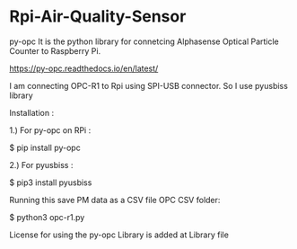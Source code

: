 # Rpi-Air-Quality-Sensor

py-opc
It is the python library for connetcing Alphasense Optical Particle Counter to Raspberry Pi.

https://py-opc.readthedocs.io/en/latest/

I am connecting OPC-R1 to Rpi using SPI-USB connector. So I use pyusbiss library

Installation :

1.) For py-opc on RPi :

$ pip install py-opc 

2.) For pyusbiss :

$ pip3 install pyusbiss

Running this save PM data as a CSV file OPC CSV folder:

$ python3 opc-r1.py

License for using the py-opc Library is added at Library file
